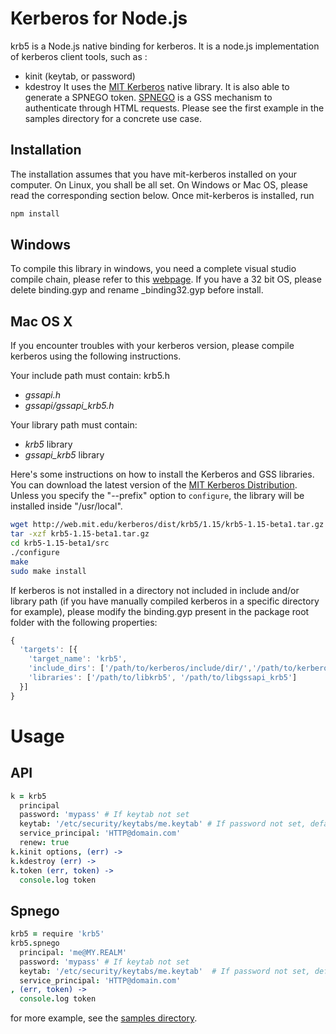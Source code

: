 
# Kerberos for Node.js

krb5 is a Node.js native binding for kerberos. It is a node.js implementation of
kerberos client tools, such as :
- kinit (keytab, or password)
- kdestroy
It uses the [MIT Kerberos] native library.
It is also able to generate a SPNEGO token. [SPNEGO] is a GSS mechanism to
authenticate through HTML requests.
Please see the first example in the samples directory for a concrete use case.

## Installation

The installation assumes that you have mit-kerberos installed on your computer. 
On Linux, you shall be all set. On Windows or Mac OS, please read the
corresponding section below. Once mit-kerberos is installed, run

```bash
npm install
```

## Windows

To compile this library in windows, you need a complete visual studio compile
chain, please refer to this [webpage][visual studio]. If you have a 32 bit OS,
please delete binding.gyp and rename \_binding32.gyp before install.

## Mac OS X

If you encounter troubles with your kerberos version, please compile kerberos
using the following instructions.

Your include path must contain:
krb5.h
*   *gssapi.h*
*   *gssapi/gssapi_krb5.h*

Your library path must contain:
*   *krb5* library
*   *gssapi_krb5* library

Here's some instructions on how to install the Kerberos and GSS libraries. You
can download the latest version of the [MIT Kerberos Distribution][MIT Kerberos Dist].
Unless you specify the "--prefix" option to `configure`, the library will be
installed inside "/usr/local".

```bash
wget http://web.mit.edu/kerberos/dist/krb5/1.15/krb5-1.15-beta1.tar.gz 
tar -xzf krb5-1.15-beta1.tar.gz 
cd krb5-1.15-beta1/src
./configure
make
sudo make install
```

If kerberos is not installed in a directory not included in include and/or library path (if you have manually
compiled kerberos in a specific directory for example), please modify the
binding.gyp present in the package root folder with the following properties:

```js
{
  'targets': [{
    'target_name': 'krb5',
    'include_dirs': ['/path/to/kerberos/include/dir/','/path/to/kerberos_gssapi/include/dir/'],
    'libraries': ['/path/to/libkrb5', '/path/to/libgssapi_krb5']
  }]
}
```

# Usage

## API

```coffeescript
k = krb5
  principal
  password: 'mypass' # If keytab not set
  keytab: '/etc/security/keytabs/me.keytab' # If password not set, default keytab if not defined
  service_principal: 'HTTP@domain.com'
  renew: true
k.kinit options, (err) ->
k.kdestroy (err) ->
k.token (err, token) ->
  console.log token
```

## Spnego

```coffeescript
krb5 = require 'krb5'
krb5.spnego
  principal: 'me@MY.REALM'
  password: 'mypass' # If keytab not set
  keytab: '/etc/security/keytabs/me.keytab'  # If password not set, default keytab if not defined
  service_principal: 'HTTP@domain.com'
, (err, token) ->
  console.log token
```

for more example, see the [samples directory][samples].

[MIT Kerberos]: http://web.mit.edu/kerberos/
[SPNEGO]: http://en.wikipedia.org/wiki/SPNEGO
[MIT Kerberos Dist]: http://web.mit.edu/kerberos/dist/
[visual studio]:https://github.com/TooTallNate/node-gyp/wiki/Visual-Studio-2010-Setup
[samples]: https://github.com/adaltas/node-krb5/tree/master/samples
